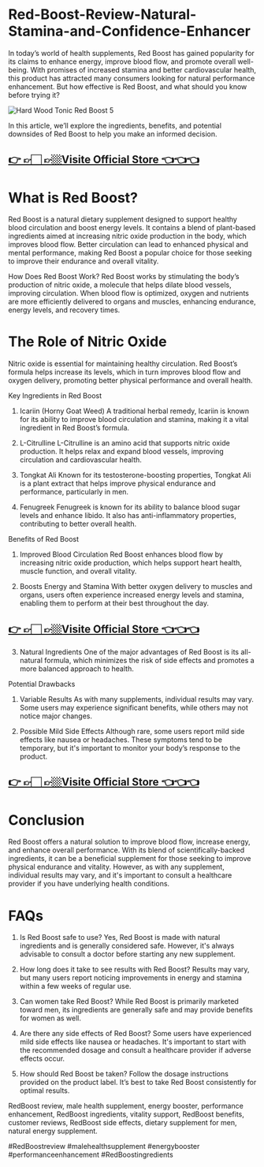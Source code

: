 # Red-Boost-Review-Natural-Stamina-and-Confidence-Enhancer


In today’s world of health supplements, Red Boost has gained popularity for its claims to enhance energy, improve blood flow, and promote overall well-being. With promises of increased stamina and better cardiovascular health, this product has attracted many consumers looking for natural performance enhancement. But how effective is Red Boost, and what should you know before trying it?

![Hard Wood Tonic Red Boost 5](https://github.com/user-attachments/assets/3e7f19dc-5b59-4136-be6d-2fff901536ca)


In this article, we’ll explore the ingredients, benefits, and potential downsides of Red Boost to help you make an informed decision.

## [👉 👉🏻 👉🏼Visite Official Store 👈👈👈](https://tinyurl.com/zdyk95zm)


# What is Red Boost?
Red Boost is a natural dietary supplement designed to support healthy blood circulation and boost energy levels. It contains a blend of plant-based ingredients aimed at increasing nitric oxide production in the body, which improves blood flow. Better circulation can lead to enhanced physical and mental performance, making Red Boost a popular choice for those seeking to improve their endurance and overall vitality.

How Does Red Boost Work?
Red Boost works by stimulating the body’s production of nitric oxide, a molecule that helps dilate blood vessels, improving circulation. When blood flow is optimized, oxygen and nutrients are more efficiently delivered to organs and muscles, enhancing endurance, energy levels, and recovery times.

# The Role of Nitric Oxide
Nitric oxide is essential for maintaining healthy circulation. Red Boost’s formula helps increase its levels, which in turn improves blood flow and oxygen delivery, promoting better physical performance and overall health.

Key Ingredients in Red Boost
1. Icariin (Horny Goat Weed)
A traditional herbal remedy, Icariin is known for its ability to improve blood circulation and stamina, making it a vital ingredient in Red Boost’s formula.

2. L-Citrulline
L-Citrulline is an amino acid that supports nitric oxide production. It helps relax and expand blood vessels, improving circulation and cardiovascular health.

3. Tongkat Ali
Known for its testosterone-boosting properties, Tongkat Ali is a plant extract that helps improve physical endurance and performance, particularly in men.

4. Fenugreek
Fenugreek is known for its ability to balance blood sugar levels and enhance libido. It also has anti-inflammatory properties, contributing to better overall health.

Benefits of Red Boost
1. Improved Blood Circulation
Red Boost enhances blood flow by increasing nitric oxide production, which helps support heart health, muscle function, and overall vitality.

2. Boosts Energy and Stamina
With better oxygen delivery to muscles and organs, users often experience increased energy levels and stamina, enabling them to perform at their best throughout the day.

## [👉 👉🏻 👉🏼Visite Official Store 👈👈👈](https://tinyurl.com/zdyk95zm)


3. Natural Ingredients
One of the major advantages of Red Boost is its all-natural formula, which minimizes the risk of side effects and promotes a more balanced approach to health.

Potential Drawbacks
1. Variable Results
As with many supplements, individual results may vary. Some users may experience significant benefits, while others may not notice major changes.

2. Possible Mild Side Effects
Although rare, some users report mild side effects like nausea or headaches. These symptoms tend to be temporary, but it's important to monitor your body’s response to the product.

## [👉 👉🏻 👉🏼Visite Official Store 👈👈👈](https://tinyurl.com/zdyk95zm)


# Conclusion
Red Boost offers a natural solution to improve blood flow, increase energy, and enhance overall performance. With its blend of scientifically-backed ingredients, it can be a beneficial supplement for those seeking to improve physical endurance and vitality. However, as with any supplement, individual results may vary, and it's important to consult a healthcare provider if you have underlying health conditions.

# FAQs
1. Is Red Boost safe to use?
Yes, Red Boost is made with natural ingredients and is generally considered safe. However, it's always advisable to consult a doctor before starting any new supplement.

2. How long does it take to see results with Red Boost?
Results may vary, but many users report noticing improvements in energy and stamina within a few weeks of regular use.

3. Can women take Red Boost?
While Red Boost is primarily marketed toward men, its ingredients are generally safe and may provide benefits for women as well.

4. Are there any side effects of Red Boost?
Some users have experienced mild side effects like nausea or headaches. It's important to start with the recommended dosage and consult a healthcare provider if adverse effects occur.

5. How should Red Boost be taken?
Follow the dosage instructions provided on the product label. It’s best to take Red Boost consistently for optimal results.

RedBoost review, male health supplement, energy booster, performance enhancement, RedBoost ingredients, vitality support, RedBoost benefits, customer reviews, RedBoost side effects, dietary supplement for men, natural energy supplement.

#RedBoostreview
#malehealthsupplement
#energybooster
#performanceenhancement
#RedBoostingredients


